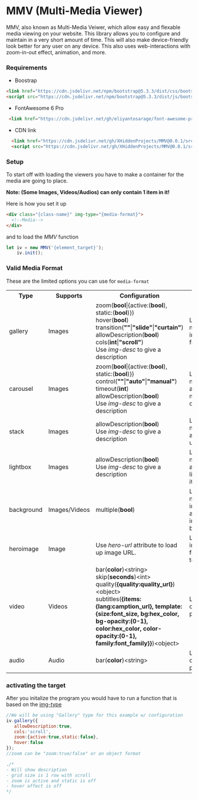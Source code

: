 # MMV (Multi-Media Viewer)
MMV, also known as Multi-Media Veiwer, which allow easy and flexable media viewing on your website. This library allows you to configure and maintain in a very short amount of time. This will also make device-friendly look better for any user on any device. This also uses web-interactions with zoom-in-out effect, animation, and more.

### Requirements
* Boostrap
```html
<link href="https://cdn.jsdelivr.net/npm/bootstrap@5.3.3/dist/css/bootstrap.min.css" rel="stylesheet" integrity="sha384-QWTKZyjpPEjISv5WaRU9OFeRpok6YctnYmDr5pNlyT2bRjXh0JMhjY6hW+ALEwIH" crossorigin="anonymous">
<script src="https://cdn.jsdelivr.net/npm/bootstrap@5.3.3/dist/js/bootstrap.bundle.min.js" integrity="sha384-YvpcrYf0tY3lHB60NNkmXc5s9fDVZLESaAA55NDzOxhy9GkcIdslK1eN7N6jIeHz" crossorigin="anonymous"></script>
```
* FontAwesome 6 Pro
 ```html
  <link href="https://cdn.jsdelivr.net/gh/eliyantosarage/font-awesome-pro@main/fontawesome-pro-6.5.1-web/css/all.min.css" rel="stylesheet">
  ```
* CDN link
```html
  <link href="https://cdn.jsdelivr.net/gh/XHiddenProjects/MMV@0.0.1/src/css/MMV.min.css" rel="stylesheet"  crossorigin="anonymous"/>
  <script src="https://cdn.jsdelivr.net/gh/XHiddenProjects/MMV@0.0.1/src/js/MMV.min.js" crossorigin="anonymous"></script>
``` 

### Setup
To start off with loading the viewers you have to make a container for the media are going to place.

**Note: (Some Images, Videos/Audios) can only contain 1 item in it!**

Here is how you set it up
```html
<div class="{class-name}" img-type="{media-format}">
  <!--Media-->
</div>
```
and to load the _MMV_ function
```js
let iv = new MMV('{element_target}');
    iv.init();
```
### Valid Media Format
These are the limited options you can use for `media-format`
<table>
  <tr>
    <th>Type</th>
    <th>Supports</th>
    <th>Configuration</th>
    <th>Description</th>
  </tr>
  <tr>
    <td>gallery</td>
    <td>Images</td>
    <td>
     zoom(<b>bool</b>|{active:(<b>bool</b>), static:(<b>bool</b>)})<br/>
     hover(<b>bool</b>)<br/> 
     transition(<b>""</b>|<b>"slide"</b>|<b>"curtain"</b>)<br/>
     allowDescription(<b>bool</b>)<br/>
     cols(<b>int</b>|<b>"scroll"</b>)<br/>
     Use <em>img-desc</em> to give a description
    </td>
    <td>Loads up 1 or more images in a grid format.</td>
  </tr>
 <tr>
    <td>carousel</td>
    <td>Images</td>
    <td>
     zoom(<b>bool</b>|{active:(<b>bool</b>), static:(<b>bool</b>)})<br/>
     control(<b>""</b>|<b>"auto"</b>|<b>"manual"</b>)<br/> 
     timeout(<b>int</b>)<br/>
     allowDescription(<b>bool</b>)<br/>
     Use <em>img-desc</em> to give a description
    </td>
    <td>Loads up 1 or more images and makes a manual/auto carousel</td>
  </tr>
  <tr>
    <td>stack</td>
    <td>Images</td>
    <td>
     allowDescription(<b>bool</b>)<br/>
     Use <em>img-desc</em> to give a description
    </td>
    <td>Loads up 1 or more images and stacks it up</td>
  </tr>
  <tr>
    <td>lightbox</td>
    <td>Images</td>
    <td>
     allowDescription(<b>bool</b>)<br/>
     Use <em>img-desc</em> to give a description
    </td>
    <td>Loads up 1 or more images and makes a lightbox out of it.</td>
  </tr>
 <tr>
    <td>background</td>
    <td>Images/Videos</td>
    <td>
     multiple(<b>bool</b>)
    </td>
    <td>Loads up 1 or more images/videos and places it in the background</td>
  </tr>
  <tr>
    <td>heroimage</td>
    <td>Image</td>
    <td>
     Use <em>hero-url</em> attribute to load up image URL.
    </td>
    <td>Loads up 1 image and formats the text</td>
  </tr>
  <tr>
    <td>video</td>
    <td>Videos</td>
    <td>
     bar(<b>color</b>)&lt;string&gt;<br/>
     skip(<b>seconds</b>)&lt;int&gt;<br/>
     quality(<b>{quality:quality_url}</b>)&lt;object&gt;<br/>
     subtitles(<b>{items:{lang:camption_url}, template:{size:font_size, bg:hex_color, bg-opacity:(0-1), color:hex_color, color-opacity:(0-1), family:font_family}}</b>)&lt;object&gt;<br/>
    </td>
    <td>Loads up a custom video player.</td>
  </tr>
  <tr>
     <td>audio</td>
     <td>Audio</td>
     <td>
      bar(<b>color</b>)&lt;string&gt;
     </td>
     <td>Load a custom audio player.</td>
   </tr>
</table>

### activating the target
After you initalize the program you would have to run a function that is based on the [img-type](#valid-media-format)
```js
//We will be using "Gallery" type for this example w/ configuration
iv.gallery({
   allowDescription:true, 
   cols:'scroll', 
   zoom:{active:true,static:false}, 
   hover:false
});
//zoom can be "zoom:true/false" or an object format

./*
- Will show description
- grid size is 1 row with scroll
- zoom is active and static is off
- hover affect is off
*/
```
